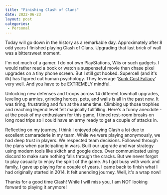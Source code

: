 ```yaml
---
title: "Finishing Clash of Clans"
date: 2022-06-23
layout: post
categories:
 - Personal
---
```


Today will go down in the history as a remarkable day. Approximately after 8 odd years I finished playing Clash of Clans. Upgrading that last brick of wall was a bittersweet moment. 

I'm not much of a gamer. I do not own PlayStations, Wiis or such gadgets. I would rather read a book or watch a suspenseful movie than chase pixel upgrades on a tiny phone screen. But I still got hooked. Supercell (and it's ilk) has figured out human psychology. They leverage '[Sunk Cost Fallacy](https://en.wikipedia.org/wiki/Sunk_cost)' very well. And you have to be EXTREMELY mindful. 

Unlocking new defenses and troops across 14 different townhall upgrades, leveling up armies, grinding heroes, pets, and walls is all in the past now. It was tiring, frustrating and fun at the same time. Climbing up those trophies and reaching legend level felt magically fullfilling. Here's a funny anecdote - at the peak of my enthusiasm for this game, I timed rest-room breaks on long road trips so I could have an army ready to get a couple of attacks in.

Reflecting on my journey, I think I enjoyed playing Clash a lot due to excellent camaraderie in my team. While we were playing anonymously, we had deep trust in players. We respected team decisions. Followed through the plans when participating in wars. Built our upgrade and war strategy using modern tools like skitch and google docs. Over communicated using discord to make sure nothing falls through the cracks. But we never forgot to play casually to enjoy the spirit of the game. As I got busy with work and family, I gave up playing for a couple of years. I came back to finish what I had originally started in 2014. It felt unending journey. Well, it's a wrap now!

Thanks for a good time Clash! While I will miss you, I am NOT looking forward to playing it anymore!
